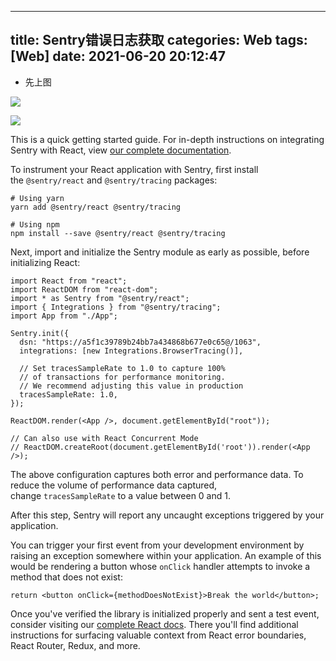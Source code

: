 
---
title: Sentry错误日志获取
categories: Web
tags: [Web]
date: 2021-06-20 20:12:47
---
- 先上图

![](http://t-blog-images.aijs.top/img/11460713-94dac7337bf8ed4f.png)

![](http://t-blog-images.aijs.top/img/11460713-2d4eb13808a7a16a.png)



This is a quick getting started guide. For in-depth instructions on integrating Sentry with React, view [our complete documentation](https://docs.sentry.io/platforms/javascript/guides/react/).

To instrument your React application with Sentry, first install the `@sentry/react` and `@sentry/tracing` packages:

```
# Using yarn
yarn add @sentry/react @sentry/tracing

# Using npm
npm install --save @sentry/react @sentry/tracing
```

Next, import and initialize the Sentry module as early as possible, before initializing React:

```
import React from "react";
import ReactDOM from "react-dom";
import * as Sentry from "@sentry/react";
import { Integrations } from "@sentry/tracing";
import App from "./App";

Sentry.init({
  dsn: "https://a5f1c39789b24bb7a434868b677e0c65@/1063",
  integrations: [new Integrations.BrowserTracing()],

  // Set tracesSampleRate to 1.0 to capture 100%
  // of transactions for performance monitoring.
  // We recommend adjusting this value in production
  tracesSampleRate: 1.0,
});

ReactDOM.render(<App />, document.getElementById("root"));

// Can also use with React Concurrent Mode
// ReactDOM.createRoot(document.getElementById('root')).render(<App />);
```

The above configuration captures both error and performance data. To reduce the volume of performance data captured, change `tracesSampleRate` to a value between 0 and 1.

After this step, Sentry will report any uncaught exceptions triggered by your application.

You can trigger your first event from your development environment by raising an exception somewhere within your application. An example of this would be rendering a button whose `onClick` handler attempts to invoke a method that does not exist:

```
return <button onClick={methodDoesNotExist}>Break the world</button>;
```

Once you've verified the library is initialized properly and sent a test event, consider visiting our [complete React docs](https://docs.sentry.io/platforms/javascript/guides/react/). There you'll find additional instructions for surfacing valuable context from React error boundaries, React Router, Redux, and more.

